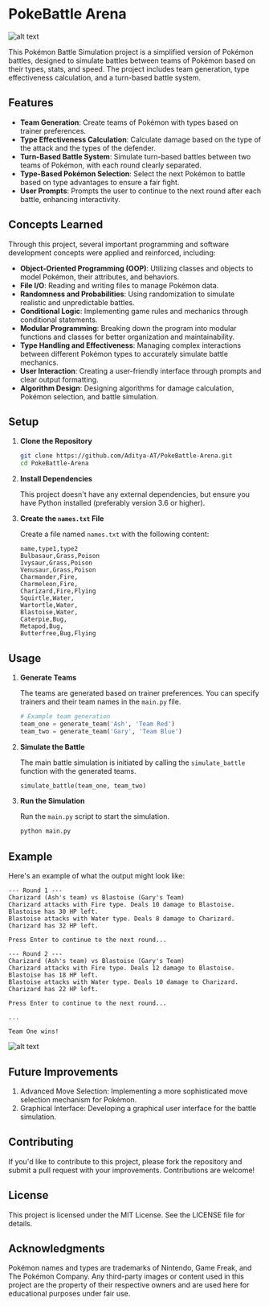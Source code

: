 # PokeBattle Arena
![alt text](https://encrypted-tbn0.gstatic.com/images?q=tbn:ANd9GcQ0ELb1h1uAMhPuoA3flKMxKUkUd4-i1NNrfw&s)

This Pokémon Battle Simulation project is a simplified version of Pokémon battles, designed to simulate battles between teams of Pokémon based on their types, stats, and speed. The project includes team generation, type effectiveness calculation, and a turn-based battle system.

## Features

- **Team Generation**: Create teams of Pokémon with types based on trainer preferences.
- **Type Effectiveness Calculation**: Calculate damage based on the type of the attack and the types of the defender.
- **Turn-Based Battle System**: Simulate turn-based battles between two teams of Pokémon, with each round clearly separated.
- **Type-Based Pokémon Selection**: Select the next Pokémon to battle based on type advantages to ensure a fair fight.
- **User Prompts**: Prompts the user to continue to the next round after each battle, enhancing interactivity.

## Concepts Learned
Through this project, several important programming and software development concepts were applied and reinforced, including:

- **Object-Oriented Programming (OOP)**: Utilizing classes and objects to model Pokémon, their attributes, and behaviors.
- **File I/O**: Reading and writing files to manage Pokémon data.
- **Randomness and Probabilities**: Using randomization to simulate realistic and unpredictable battles.
- **Conditional Logic**: Implementing game rules and mechanics through conditional statements.
- **Modular Programming**: Breaking down the program into modular functions and classes for better organization and maintainability.
- **Type Handling and Effectiveness**: Managing complex interactions between different Pokémon types to accurately simulate battle mechanics.
- **User Interaction**: Creating a user-friendly interface through prompts and clear output formatting.
- **Algorithm Design**: Designing algorithms for damage calculation, Pokémon selection, and battle simulation.


## Setup

1. **Clone the Repository**

    ```bash
    git clone https://github.com/Aditya-AT/PokeBattle-Arena.git
    cd PokeBattle-Arena
    ```

2. **Install Dependencies**

   This project doesn't have any external dependencies, but ensure you have Python installed (preferably version 3.6 or higher).

3. **Create the `names.txt` File**

   Create a file named `names.txt` with the following content:

    ```
    name,type1,type2
    Bulbasaur,Grass,Poison
    Ivysaur,Grass,Poison
    Venusaur,Grass,Poison
    Charmander,Fire,
    Charmeleon,Fire,
    Charizard,Fire,Flying
    Squirtle,Water,
    Wartortle,Water,
    Blastoise,Water,
    Caterpie,Bug,
    Metapod,Bug,
    Butterfree,Bug,Flying
    ```

## Usage

1. **Generate Teams**

   The teams are generated based on trainer preferences. You can specify trainers and their team names in the `main.py` file.

    ```python
    # Example team generation
    team_one = generate_team('Ash', 'Team Red')
    team_two = generate_team('Gary', 'Team Blue')
    ```

2. **Simulate the Battle**

   The main battle simulation is initiated by calling the `simulate_battle` function with the generated teams.

    ```python
    simulate_battle(team_one, team_two)
    ```

3. **Run the Simulation**

   Run the `main.py` script to start the simulation.

    ```bash
    python main.py
    ```

## Example

Here's an example of what the output might look like:

```plaintext
--- Round 1 ---
Charizard (Ash's team) vs Blastoise (Gary's Team)
Charizard attacks with Fire type. Deals 10 damage to Blastoise. Blastoise has 30 HP left.
Blastoise attacks with Water type. Deals 8 damage to Charizard. Charizard has 32 HP left.

Press Enter to continue to the next round...

--- Round 2 ---
Charizard (Ash's team) vs Blastoise (Gary's Team)
Charizard attacks with Fire type. Deals 12 damage to Blastoise. Blastoise has 18 HP left.
Blastoise attacks with Water type. Deals 10 damage to Charizard. Charizard has 22 HP left.

Press Enter to continue to the next round...

...

Team One wins!
```


![alt text](https://static1.cbrimages.com/wordpress/wp-content/uploads/2020/10/Ashs-Strongest-Pok--mon-From-Season-1-Ranked-featured-image.jpg)


## Future Improvements
1. Advanced Move Selection: Implementing a more sophisticated move selection mechanism for Pokémon.
2. Graphical Interface: Developing a graphical user interface for the battle simulation.

## Contributing
If you'd like to contribute to this project, please fork the repository and submit a pull request with your improvements. Contributions are welcome!

## License
This project is licensed under the MIT License. See the LICENSE file for details.

## Acknowledgments
Pokémon names and types are trademarks of Nintendo, Game Freak, and The Pokémon Company.
Any third-party images or content used in this project are the property of their respective owners and are used here for educational purposes under fair use.
